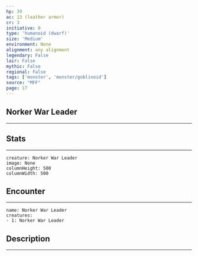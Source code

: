 ```yaml
---
hp: 39
ac: 13 (leather armor)
cr: 3
initiative: 0
type: 'humanoid (dwarf)'    
size: 'Medium'
environment: None
alignment: any alignment
legendary: False
lair: False
mythic: False
regional: False
tags: ['monster', 'monster/goblinoid']
source: "MFF"
page: 17
---
```


## Norker War Leader
---



## Stats
---

```statblock
creature: Norker War Leader
image: None
columnHeight: 500
columnWidth: 500
```

## Encounter
---

```encounter-table
name: Norker War Leader
creatures:
- 1: Norker War Leader
```

## Description
---




